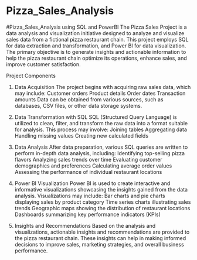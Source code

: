 # Pizza_Sales_Analysis

#Pizza_Sales_Analysis using SQL and PowerBI
The Pizza Sales Project is a data analysis and visualization initiative designed to analyze and visualize sales data from a fictional pizza restaurant chain. This project employs SQL for data extraction and transformation, and Power BI for data visualization. The primary objective is to generate insights and actionable information to help the pizza restaurant chain optimize its operations, enhance sales, and improve customer satisfaction.

Project Components
1. Data Acquisition
The project begins with acquiring raw sales data, which may include:
Customer orders
Product details
Order dates
Transaction amounts
Data can be obtained from various sources, such as databases, CSV files, or other data storage systems.

2. Data Transformation with SQL
SQL (Structured Query Language) is utilized to clean, filter, and transform the raw data into a format suitable for analysis. This process may involve:
Joining tables
Aggregating data
Handling missing values
Creating new calculated fields

4. Data Analysis
After data preparation, various SQL queries are written to perform in-depth data analysis, including:
Identifying top-selling pizza flavors
Analyzing sales trends over time
Evaluating customer demographics and preferences
Calculating average order values
Assessing the performance of individual restaurant locations

4. Power BI Visualization
Power BI is used to create interactive and informative visualizations showcasing the insights gained from the data analysis. Visualizations may include:
Bar charts and pie charts displaying sales by product category
Time series charts illustrating sales trends
Geographic maps showing the distribution of restaurant locations
Dashboards summarizing key performance indicators (KPIs)

5. Insights and Recommendations
Based on the analysis and visualizations, actionable insights and recommendations are provided to the pizza restaurant chain. These insights can help in making informed decisions to improve sales, marketing strategies, and overall business performance.






